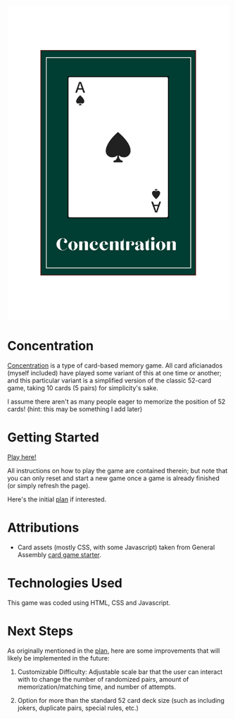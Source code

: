 ![Concentration Game Logo](./images/logo/Concentration%20logo.png)
# Concentration
[Concentration](https://en.wikipedia.org/wiki/Concentration_(card_game)) is a type of card-based memory game. All card aficianados (myself included) have played some variant of this at one time or another; and this particular variant is a simplified version of the classic 52-card game, taking 10 cards (5 pairs) for simplicity's sake. 

I assume there aren't as many people eager to memorize the position of 52 cards! (hint: this may be something I add later)

# Getting Started
[Play here!](https://khalilkhunji.github.io/Concentration/)

All instructions on how to play the game are contained therein; but note that you can only reset and start a new game once a game is already finished (or simply refresh the page).


Here's the initial [plan](https://github.com/KhalilKhunji/concentration/blob/main/PLAN.md) if interested.

# Attributions
* Card assets (mostly CSS, with some Javascript) taken from General Assembly [card game starter](https://github.com/SEB-10-Bahrain/card-game-starter).

# Technologies Used
This game was coded using HTML, CSS and Javascript.

# Next Steps
As originally mentioned in the [plan](https://github.com/KhalilKhunji/concentration/blob/main/PLAN.md), here are some improvements that will likely be implemented in the future:

1. Customizable Difficulty: Adjustable scale bar that the user can interact with to change the number of randomized pairs, amount of memorization/matching time, and number of attempts.

2. Option for more than the standard 52 card deck size (such as including jokers, duplicate pairs, special rules, etc.)